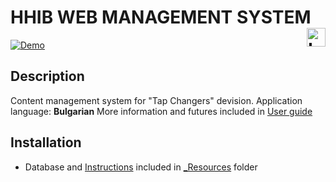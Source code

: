 
HHIB WEB MANAGEMENT SYSTEM <a href="https://ju.se"><img src="https://cdn.rawgit.com/atanasyanew/HHIB/master/_Resources/logo.svg" title="Logo" align="right" height="30" /></a> 
======
[![Demo](https://img.shields.io/badge/Demo-Online-green.svg)](http://hhib.azurewebsites.net/)

## Description
Content management system for "Tap Changers" devision. 
Application language: **Bulgarian**
More information and futures included in [User guide](https://github.com/atanasyanew/HHIB/tree/master/_Resources/Instruction_web_management.pdf)

## Installation

- Database and [Instructions](https://github.com/atanasyanew/HHIB/tree/master/_Resources/Installation_web_management.pdf) included in [_Resources](https://github.com/atanasyanew/HHIB/tree/master/_Resources) folder

